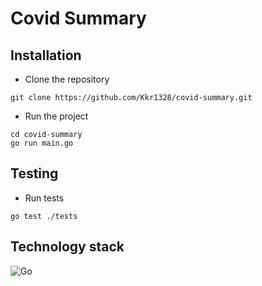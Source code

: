 # Covid Summary
## Installation
- Clone the repository
```
git clone https://github.com/Kkr1328/covid-summary.git
```
- Run the project
```
cd covid-summary
go run main.go
```
## Testing
- Run tests
```
go test ./tests
```
## Technology stack
<span>
    <img alt="Go" src="https://img.shields.io/badge/go-%2300ADD8.svg?style=for-the-badge&logo=go&logoColor=white"/>
</span>

